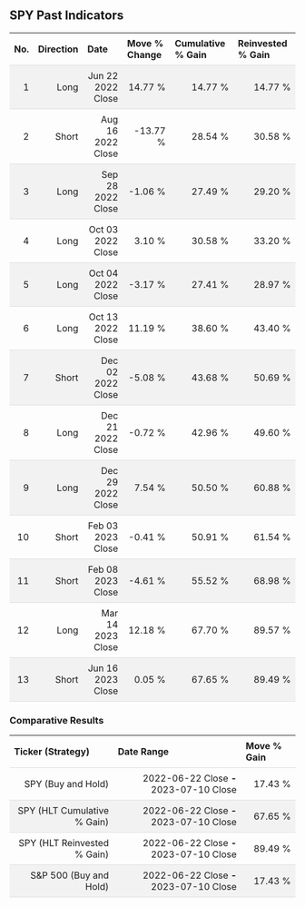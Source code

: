 
<style>
.hits {
            border-collapse: collapse;
            width: 100%;
        }
        .hits th, td {
            padding: 8px;
            border-bottom: 1px solid #ddd;
        }
        
        .hits td {text-align: right;}
        .hits th {text-align: left;}
        
        .hits tr:nth-child(even) {
            background-color: #f2f2f2;
        }
        
        .chartCol {
            width: 50%;
            float: left;
            padding: 20px;
        }  
</style>
    
<br>

## SPY Past Indicators

<table class="hits">
    <tr>
        <th>No.</th>
        <th>Direction</th>
        <th>Date</th>
        <th>Move % Change</th>
        <th>Cumulative % Gain</th>
        <th>Reinvested % Gain</th>
      </tr>
    <tr>
        <td>1</td>
        <td>Long</td>
        <td>Jun 22 2022 Close</td>
        <td>14.77 %</td>
        <td>14.77 %</td>
        <td>14.77 %</td>
    </tr>
    <tr>
        <td>2</td>
        <td>Short</td>
        <td>Aug 16 2022 Close</td>
        <td>-13.77 %</td>
        <td>28.54 %</td>
        <td>30.58 %</td>
    </tr>
    <tr>
        <td>3</td>
        <td>Long</td>
        <td>Sep 28 2022 Close</td>
        <td>-1.06 %</td>
        <td>27.49 %</td>
        <td>29.20 %</td>
    </tr>
    <tr>
        <td>4</td>
        <td>Long</td>
        <td>Oct 03 2022 Close</td>
        <td>3.10 %</td>
        <td>30.58 %</td>
        <td>33.20 %</td>
    </tr>
    <tr>
        <td>5</td>
        <td>Long</td>
        <td>Oct 04 2022 Close</td>
        <td>-3.17 %</td>
        <td>27.41 %</td>
        <td>28.97 %</td>
    </tr>
    <tr>
        <td>6</td>
        <td>Long</td>
        <td>Oct 13 2022 Close</td>
        <td>11.19 %</td>
        <td>38.60 %</td>
        <td>43.40 %</td>
    </tr>
    <tr>
        <td>7</td>
        <td>Short</td>
        <td>Dec 02 2022 Close</td>
        <td>-5.08 %</td>
        <td>43.68 %</td>
        <td>50.69 %</td>
    </tr>
    <tr>
        <td>8</td>
        <td>Long</td>
        <td>Dec 21 2022 Close</td>
        <td>-0.72 %</td>
        <td>42.96 %</td>
        <td>49.60 %</td>
    </tr>
    <tr>
        <td>9</td>
        <td>Long</td>
        <td>Dec 29 2022 Close</td>
        <td>7.54 %</td>
        <td>50.50 %</td>
        <td>60.88 %</td>
    </tr>
    <tr>
        <td>10</td>
        <td>Short</td>
        <td>Feb 03 2023 Close</td>
        <td>-0.41 %</td>
        <td>50.91 %</td>
        <td>61.54 %</td>
    </tr>
    <tr>
        <td>11</td>
        <td>Short</td>
        <td>Feb 08 2023 Close</td>
        <td>-4.61 %</td>
        <td>55.52 %</td>
        <td>68.98 %</td>
    </tr>
    <tr>
        <td>12</td>
        <td>Long</td>
        <td>Mar 14 2023 Close</td>
        <td>12.18 %</td>
        <td>67.70 %</td>
        <td>89.57 %</td>
    </tr>
    <tr>
        <td>13</td>
        <td>Short</td>
        <td>Jun 16 2023 Close</td>
        <td>0.05 %</td>
        <td>67.65 %</td>
        <td>89.49 %</td>
    </tr>
    
</table>

### Comparative Results

<table class="hits">
    <thead>
        <th>Ticker (Strategy)</th>
        <th>Date Range</th>
        <th>Move % Gain</th>
    </thead>
    <tbody>
        <tr>
            <td>SPY (Buy and Hold)</td>
            <td>2022-06-22 Close <b>-</b> 2023-07-10 Close</td>
            <td>17.43 %</td>
        </tr>
        <tr>
            <td>SPY (HLT Cumulative % Gain)</td>
            <td>2022-06-22 Close <b>-</b> 2023-07-10 Close</td>
            <td>67.65 %</td>
        </tr>
        <tr>
            <td>SPY (HLT Reinvested % Gain)</td>
            <td>2022-06-22 Close <b>-</b> 2023-07-10 Close</td>
            <td>89.49 %</td>
        </tr>
        <tr>
            <td>S&P 500 (Buy and Hold)</td>
            <td>2022-06-22 Close <b>-</b> 2023-07-10 Close</td>
            <td>17.43 %</td>
        </tr>
    </tbody>
</table>
<br>
<br>